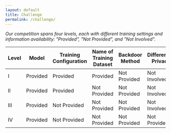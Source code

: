 ```yaml
---
layout: default
title: Challenge
permalink: /challenge/
---
```


*Our competition spans four levels, each with different training settings and information availability: "Provided", "Not Provided", and "Not Involved".*

| Level | Model         | Training Configuration | Name of Training Dataset | Backdoor Method | Differential Privacy |
|-------|---------------|------------------------|--------------------------|-----------------|----------------------|
| I     | Provided      | Provided               | Provided                 | Not Provided    | Not Involved         |
| II    | Provided      | Provided               | Not Provided             | Not Provided    | Not Involved         |
| III   | Provided      | Not Provided           | Not Provided             | Not Provided    | Not Involved         |
| IV    | Provided      | Not Provided           | Not Provided             | Not Provided    | Not Provided         |


